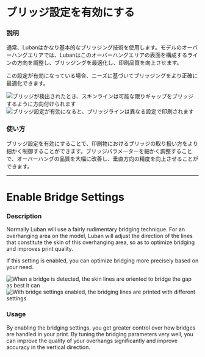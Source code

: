 ブリッジ設定を有効にする
====
### **説明**
通常、Lubanはかなり基本的なブリッジング技術を使用します。モデルのオーバーハングエリアでは、Lubanはこのオーバーハングエリアの表面を構成するラインの方向を調整し、ブリッジングを最適化し、印刷品質を向上させます。

この設定が有効になっている場合、ニーズに基づいてブリッジングをより正確に最適化できます。

![ブリッジが検出されたとき、スキンラインは可能な限りギャップをブリッジするように方向付けられます](../images/bridge_settings_enabled_default.png)
![ブリッジ設定が有効になると、ブリッジラインは異なる設定で印刷されます](../images/bridge_settings_enabled_enabled.png)

### **使い方**
ブリッジ設定を有効にすることで、印刷物におけるブリッジの取り扱い方をより細かく制御することができます。ブリッジパラメーターを細かく調整することで、オーバーハングの品質を大幅に改善し、垂直方向の精度を向上させることができます。

---

Enable Bridge Settings
====
### **Description**
Normally Luban will use a fairly rudimentary bridging technique. For an overhanging area on the model, Luban will adjust the direction of the lines that constitute the skin of this overhanging area, so as to optimize bridging and improves print quality. 

If this setting is enabled, you can optimize bridging more precisely based on your need.

![When a bridge is detected, the skin lines are oriented to bridge the gap as best it can](../images/bridge_settings_enabled_default.png)
![With bridge settings enabled, the bridging lines are printed with different settings](../images/bridge_settings_enabled_enabled.png)

### **Usage**
By enabling the bridging settings, you get greater control over how bridges are handled in your print. By tuning the bridging parameters very well, you can improve the quality of your overhangs significantly and improve accuracy in the vertical direction.
